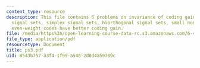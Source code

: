 ```yaml
---
content_type: resource
description: This file contains 6 problems on invariance of coding gain, orthogonal
  signal sets, simplex signal sets, biorthogonal signal sets, small nonbinary constellations,
  even-weight codes have better coding gain.
file: /media/https%3A/open-learning-course-data-rc.s3.amazonaws.com/6-451-principles-of-digital-communication-ii-spring-2005/8543b757a3f41f99a5482d8d4a59789c_ps3.pdf
file_type: application/pdf
resourcetype: Document
title: ps3.pdf
uid: 8543b757-a3f4-1f99-a548-2d8d4a59789c
---
```

